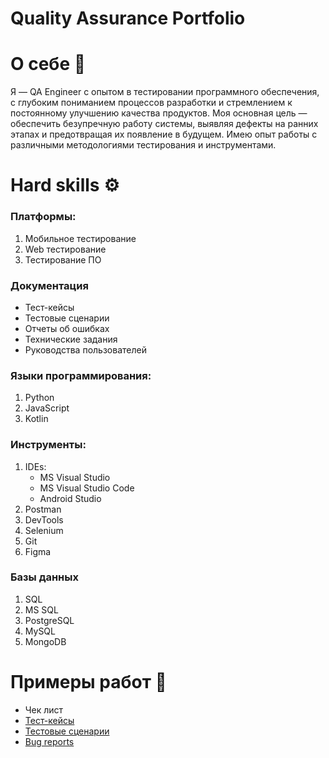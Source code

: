 # Quality Assurance Portfolio

# О себе 👋
Я — QA Engineer с опытом в тестировании программного обеспечения, с глубоким пониманием процессов разработки и стремлением к постоянному улучшению качества продуктов. Моя основная цель — обеспечить безупречную работу системы, выявляя дефекты на ранних этапах и предотвращая их появление в будущем.
Имею опыт работы с различными методологиями тестирования и инструментами.

# Hard skills ⚙
### Платформы:
1. Мобильное тестирование
2. Web тестирование
3. Тестирование ПО
### Документация
* Тест-кейсы
* Тестовые сценарии
* Отчеты об ошибках
* Технические задания
* Руководства пользователей
### Языки программирования:
1. Python
2. JavaScript
3. Kotlin
### Инструменты:
1. IDEs:
   *  MS Visual Studio
   *  MS Visual Studio Code
   *  Android Studio
1. Postman
2. DevTools
3. Selenium
4. Git
5. Figma
### Базы данных
1. SQL
2. MS SQL
3. PostgreSQL
4. MySQL
5. MongoDB
# Примеры работ 📃
* Чек лист
* [Тест-кейсы](/TestCases)
* [Тестовые сценарии](TestScenario)
* [Bug reports](https://docs.google.com/spreadsheets/d/1o2X31-L3ziTSOF0-itXwZ0x3rGvx71qYGLD_bRQ3saw/edit?usp=sharing)
